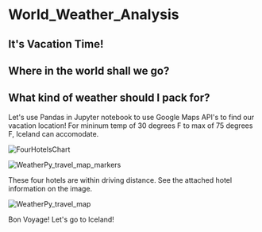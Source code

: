# World_Weather_Analysis

## It's Vacation Time!

## Where in the world shall we go?

## What kind of weather should I pack for?


Let's use Pandas in Jupyter notebook to use Google Maps API's to find our vacation location!
For mininum temp of 30 degrees F to max of 75 degrees F, Iceland can accomodate.

![FourHotelsChart](../Vacation_Itinerary/FourHotelsChart.png)

![WeatherPy_travel_map_markers](../Vacation_Itinerary/WeatherPy_travel_map_markers)

These four hotels are within driving distance. See the attached hotel information on the image.

![WeatherPy_travel_map](../Vacation_Itinerary/WeatherPy_travel_map)

Bon Voyage! Let's go to Iceland!
